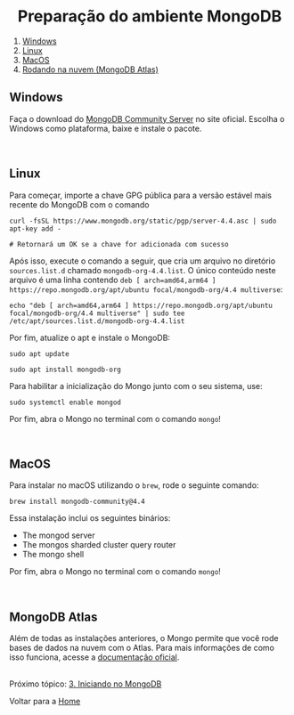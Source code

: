 <h1 align="center">Preparação do ambiente MongoDB</h1>

1. <a href="#windows">Windows</a>
2. <a href="#linux">Linux</a>
3. <a href="#mac">MacOS</a>
4. <a href="#atlas">Rodando na nuvem (MongoDB Atlas)</a>

<h2 id="windows">Windows</h2>

Faça o download do [MongoDB Community Server](https://www.mongodb.com/try/download/community) no site oficial. Escolha o Windows como plataforma, baixe e instale o pacote.

<br/>
<h2 id="linux">Linux</h2>

Para começar, importe a chave GPG pública para a versão estável mais recente do MongoDB com o comando 

```
curl -fsSL https://www.mongodb.org/static/pgp/server-4.4.asc | sudo apt-key add -

# Retornará um OK se a chave for adicionada com sucesso
```

Após isso, execute o comando a seguir, que cria um arquivo no diretório `sources.list.d` chamado `mongodb-org-4.4.list`. O único conteúdo neste arquivo é uma linha contendo `deb [ arch=amd64,arm64 ] https://repo.mongodb.org/apt/ubuntu focal/mongodb-org/4.4 multiverse`:

```
echo "deb [ arch=amd64,arm64 ] https://repo.mongodb.org/apt/ubuntu focal/mongodb-org/4.4 multiverse" | sudo tee /etc/apt/sources.list.d/mongodb-org-4.4.list
```

Por fim, atualize o apt e instale o MongoDB:
```
sudo apt update

sudo apt install mongodb-org
```

Para habilitar a inicialização do Mongo junto com o seu sistema, use:

```
sudo systemctl enable mongod
```

Por fim, abra o Mongo no terminal com o comando `mongo`!

<br/>
<h2 id="mac">MacOS</h2>

Para instalar no macOS utilizando o `brew`, rode o seguinte comando:

```
brew install mongodb-community@4.4
```

Essa instalação inclui os seguintes binários:

- The mongod server
- The mongos sharded cluster query router
- The mongo shell

Por fim, abra o Mongo no terminal com o comando `mongo`!

<br/>
<h2 id="atlas">MongoDB Atlas</h2>

Além de todas as instalações anteriores, o Mongo permite que você rode bases de dados na nuvem com o Atlas. Para mais informações de como isso funciona, acesse a [documentação oficial](https://www.mongodb.com/cloud/atlas).

<br/>
Próximo tópico: <a href="3-iniciando-mongo.md">3. Iniciando no MongoDB</a>

Voltar para a <a href="../README.md">Home</a>
